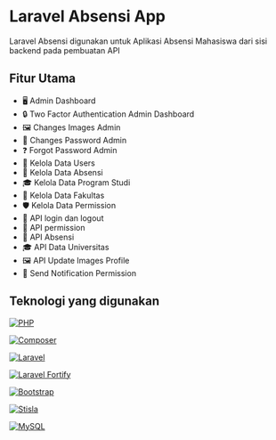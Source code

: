 
# Laravel Absensi App

Laravel Absensi digunakan untuk Aplikasi Absensi Mahasiswa dari sisi backend pada pembuatan API

## Fitur Utama

- 🖥️ Admin Dashboard
- 🔒 Two Factor Authentication Admin Dashboard
- 🖼️ Changes Images Admin
- 🔑 Changes Password Admin
- ❓ Forgot Password Admin
- 👥 Kelola Data Users
- 📅 Kelola Data Absensi
- 🎓 Kelola Data Program Studi
- 🏢 Kelola Data Fakultas
- 🛡️ Kelola Data Permission
- 🔐 API login dan logout
- 🔑 API permission
- 📅 API Absensi
- 🎓 API Data Universitas
- 🖼️ API Update Images Profile
- 📩 Send Notification Permission

## Teknologi yang digunakan

[![PHP](https://img.shields.io/badge/PHP-777BB4?style=for-the-badge&logo=php&logoColor=white)](https://www.php.net/)

[![Composer](https://img.shields.io/badge/Composer-885630?style=for-the-badge&logo=composer&logoColor=white)](https://getcomposer.org/)


[![Laravel](https://img.shields.io/badge/Laravel-FF2D20?style=for-the-badge&logo=laravel&logoColor=white)](https://laravel.com/)

[![Laravel Fortify](https://img.shields.io/badge/Laravel_Fortify-FF2D20?style=for-the-badge&logo=laravel&logoColor=white)](https://laravel.com/docs/11.x/fortify)

[![Bootstrap](https://img.shields.io/badge/Bootstrap-563D7C?style=for-the-badge&logo=bootstrap&logoColor=white)](https://getbootstrap.com/)

[![Stisla](https://img.shields.io/badge/Stisla-0095E8?style=for-the-badge&logoColor=white)](https://getstisla.com/)

[![MySQL](https://img.shields.io/badge/MySQL-4479A1?style=for-the-badge&logo=mysql&logoColor=white)](https://www.mysql.com/)







